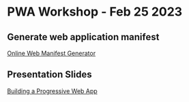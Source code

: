 # PWA Workshop - Feb 25 2023

## Generate web application manifest
[Online Web Manifest Generator](https://manifest-gen.netlify.app/)

## Presentation Slides
[Building a Progressive Web App](https://docs.google.com/presentation/d/1DZb0suOdCPr572l41X2fyvyShQ9qfnOX1TBGTztYKTI/edit#slide=id.p)